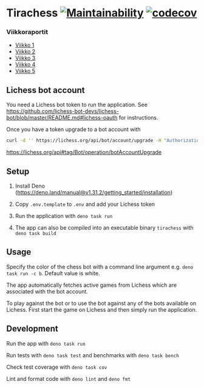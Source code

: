 # Tirachess [![Maintainability](https://api.codeclimate.com/v1/badges/c9c944ac9abf94eddf74/maintainability)](https://codeclimate.com/github/Keskimaki/tiralabra/maintainability) [![codecov](https://codecov.io/gh/Keskimaki/tiralabra/branch/main/graph/badge.svg?token=Y2NNQ3KPS0)](https://codecov.io/gh/Keskimaki/tiralabra)

### Viikkoraportit

- [Viikko 1](./documentation/viikkoraportti/viikko1.md)
- [Viikko 2](./documentation/viikkoraportti/viikko2.md)
- [Viikko 3](./documentation/viikkoraportti/viikko3.md)
- [Viikko 4](./documentation/viikkoraportti/viikko4.md)
- [Viikko 5](./documentation/viikkoraportti/viikko5.md)

## Lichess bot account

You need a Lichess bot token to run the application. See
https://github.com/lichess-bot-devs/lichess-bot/blob/master/README.md#lichess-oauth
for instructions.

Once you have a token upgrade to a bot account with

```bash
curl -d '' https://lichess.org/api/bot/account/upgrade -H "Authorization: Bearer <yourTokenHere>"
```

https://lichess.org/api#tag/Bot/operation/botAccountUpgrade

## Setup

1. Install Deno (https://deno.land/manual@v1.31.2/getting_started/installation)

2. Copy `.env.template` to `.env` and add your Lichess token

3. Run the application with `deno task run`

4. The app can also be compiled into an executable binary `tirachess` with
   `deno task build`

## Usage

Specify the color of the chess bot with a command line argument e.g.
`deno task run -c b`. Default value is white.

The app automatically fetches active games from Lichess which are associated
with the bot account.

To play against the bot or to use the bot against any of the bots available on
Lichess. First start the game on Lichess and then simply run the application.

## Development

Run the app with `deno task run`

Run tests with `deno task test` and benchmarks with `deno task bench`

Check test coverage with `deno task cov`

Lint and format code with `deno lint` and `deno fmt`
